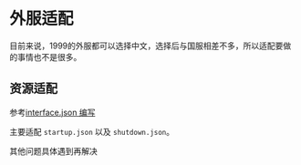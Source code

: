 # 外服适配

目前来说，1999的外服都可以选择中文，选择后与国服相差不多，所以适配要做的事情也不是很多。

## 资源适配

参考[interface.json 编写](./interface.json%20编写.md#resource)

主要适配 `startup.json` 以及 `shutdown.json`。

其他问题具体遇到再解决
